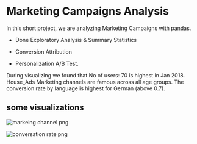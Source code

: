 # Marketing Campaigns Analysis

In this short project, we are analyzing Marketing Campaigns with pandas.

*  Done Exploratory Analysis & Summary Statistics

* Conversion Attribution

* Personalization A/B Test.



During visualizing we found that No of users: 70 is highest in Jan 2018. House_Ads Marketing channels are famous across all age groups. The conversion rate by language is highest for German (above 0.7).

## some visualizations

![markeing channel png](https://user-images.githubusercontent.com/71408369/117507117-ab3dcd80-af54-11eb-9b77-5fb393d4bf75.png)

![conversation rate png](https://user-images.githubusercontent.com/71408369/117507251-ca3c5f80-af54-11eb-818e-103ab125b064.png)

